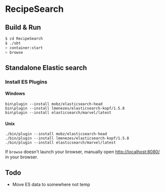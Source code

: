 # RecipeSearch #

## Build & Run ##

```sh
$ cd RecipeSearch
$ ./sbt
> container:start
> browse
```

## Standalone Elastic search

### Install ES Plugins

#### Windows
    bin\plugin --install mobz/elasticsearch-head
    bin\plugin --install lmenezes/elasticsearch-kopf/1.5.8
    bin\plugin --install elasticsearch/marvel/latest
    
#### Unix
    ./bin/plugin --install mobz/elasticsearch-head
    ./bin/plugin --install lmenezes/elasticsearch-kopf/1.5.8
    ./bin/plugin --install elasticsearch/marvel/latest

If `browse` doesn't launch your browser, manually open [http://localhost:8080/](http://localhost:8080/) in your browser.

## Todo

 * Move ES data to somewhere not temp
 

